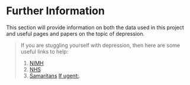 # Further Information

This section will provide information on both the data used in this project and useful pages and papers on the topic of depression.  




> If you are stuggling yourself with depression, then here are some useful links to help:  
> 1. [NIMH](https://www.nimh.nih.gov/health/topics/depression)
> 2. [NHS](https://www.nhs.uk/mental-health/conditions/clinical-depression/overview/)
> 3. [Samaritans](https://www.samaritans.org/how-we-can-help/contact-samaritan/)
> [If ugent:](https://www.nhs.uk/nhs-services/mental-health-services/where-to-get-urgent-help-for-mental-health/).
